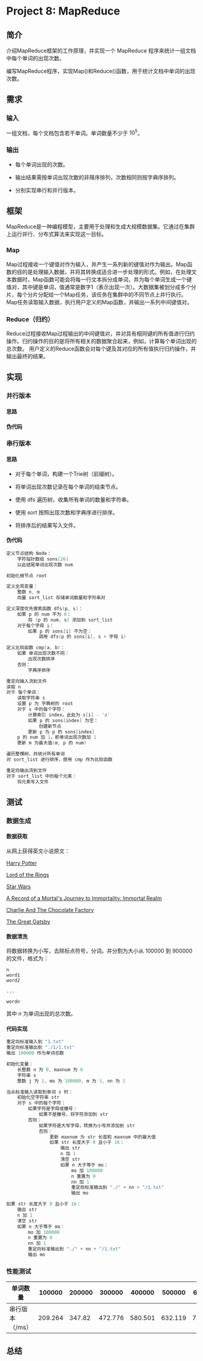 # Project 8: MapReduce
## 简介
介绍MapReduce框架的工作原理，并实现一个 MapReduce 程序来统计一组文档中每个单词的出现次数。

编写MapReduce程序，实现Map()和Reduce()函数，用于统计文档中单词的出现次数。
## 需求
### 输入
一组文档，每个文档包含若干单词。单词数量不少于 $10^5$。

### 输出
- 每个单词出现的次数。

- 输出结果需按单词出现次数的非降序排列，次数相同则按字典序排列。

- 分别实现串行和并行版本。


## 框架
MapReduce是一种编程模型，主要用于处理和生成大规模数据集。它通过在集群上运行并行、分布式算法来实现这一目标。


### Map
Map过程接收一个键值对作为输入，并产生一系列新的键值对作为输出。Map函数的目的是处理输入数据，并将其转换成适合进一步处理的形式。例如，在处理文本数据时，Map函数可能会将每一行文本拆分成单词，并为每个单词生成一个键值对，其中键是单词，值通常是数字1（表示出现一次）。大数据集被划分成多个分片，每个分片分配给一个Map任务，该任务在集群中的不同节点上并行执行。Map任务读取输入数据，执行用户定义的Map函数，并输出一系列中间键值对。

### Reduce（归约）
Reduce过程接收Map过程输出的中间键值对，并对具有相同键的所有值进行归约操作。归约操作的目的是将所有相关的数据聚合起来，例如，计算每个单词出现的总次数。
用户定义的Reduce函数会对每个键及其对应的所有值执行归约操作，并输出最终的结果。


## 实现
### 并行版本
#### 思路

#### 伪代码

### 串行版本

#### 思路
- 对于每个单词，构建一个Trie树（前缀树）。

- 将单词出现次数记录在每个单词的结束节点。

- 使用 dfs 遍历树，收集所有单词的数量和字符串。

- 使用 sort 按照出现次数和字典序进行排序。

- 将排序后的结果写入文件。

#### 伪代码

```c++
定义节点结构 Node：
    字符指针数组 sons[26]
    以此结尾单词出现次数 num

初始化根节点 root

定义全局变量：
    整数 n, m
    向量 sort_list 存储单词数量和字符串对

定义深度优先搜索函数 dfs(p, s)：
    如果 p 的 num 不为 0：
        将 (p 的 num, s) 添加到 sort_list
    对于每个字母 i：
        如果 p 的 sons[i] 不为空：
            调用 dfs(p 的 sons[i], s + 字母 i)

定义比较函数 cmp(a, b)：
    如果 单词出现次数不同：
        出现次数排序
    否则：
        字典序排序

重定向输入流到文件
读取 n
对于 每个单词：
    读取字符串 s
    设置 p 为 字典树的 root
    对于 s 中的每个字符：
        计算索引 index，此处为 s[i] - 'a'
        如果 p 的 sons[index] 为空：
            创建新节点
        更新 p 为 p 的 sons[index]
    p 的 num 加 1，即单词出现次数加 1
    更新 m 为最大值(m, p 的 num)

遍历整棵树，并统计所有单词
对 sort_list 进行排序，使用 cmp 作为比较函数

重定向输出流到文件
对于 sort_list 中的每个元素：
    将元素写入文件
```

## 测试
### 数据生成
#### 数据获取
从网上获得英文小说原文：

[Harry Potter](https://github.com/bobdeng/owlreader/tree/master/ERead/assets/books)

[Lord of the Rings](https://github.com/ganesh-k13/shell/tree/master/test_search/www.glozman.com/TextPages)

[Star Wars](https://github.com/ganesh-k13/shell/tree/master/test_search/www.glozman.com/TextPages)

[A Record of a Mortal's Journey to Immortality: Immortal Realm](https://novelbin.com/b/a-record-of-a-mortals-journey-to-immortality-immortal-realm)

[Charlie And The Chocolate Factory](https://archive.org/stream/CharlieAndTheChocolateFactory/Charlie%20and%20the%20Chocolate%20Factory_djvu.txt)

[The Great Gatsby](https://github.com/bobdeng/owlreader/blob/master/ERead/assets/books/The%20Great%20Gatsby.txt)

#### 数据清洗
将数据转换为小写，去除标点符号，分词。并分割为大小从 $100000$ 到 $900000$ 的文件，格式为：
```
n
word1 
word2

...

wordn
```
其中 $n$ 为单词出现的总次数。

#### 代码实现

```c++
重定向标准输入到 "1.txt"
重定向标准输出到 "./1/1.txt"
输出 100000 作为单词总数

初始化变量：
    长整数 n 为 0, maxnum 为 0
    字符串 s
    整数 j 为 1, mo 为 100000, m 为 3, nn 为 1

当从标准输入读取到单词 s 时：
    初始化空字符串 str
    对于 s 中的每个字符：
        如果字符是字母或撇号：
            如果不是撇号，将字符添加到 str
        否则：
            如果字符是大写字母，转换为小写并添加到 str
            否则：
                更新 maxnum 为 str 长度和 maxnum 中的最大值
                如果 str 长度大于 0 且小于 16：
                    输出 str
                    n 加 1
                    清空 str
                    如果 n 大于等于 mo：
                        mo 加 100000
                        n 重置为 0
                        nn 加 1
                        重定向标准输出到 "./" + nn + "/1.txt"
                        输出 mo

如果 str 长度大于 0 且小于 16：
    输出 str
    n 加 1
    清空 str
    如果 n 大于等于 mo：
        mo 加 100000
        n 重置为 0
        nn 加 1
        重定向标准输出到 "./" + nn + "/1.txt"
        输出 mo

```

### 性能测试

|单词数量 |100000 |200000 |300000 |400000 |500000 |600000 |700000 |800000 |900000 |
| --- | --- |--- | --- | --- | --- | --- | --- | --- | --- |
|串行版本（/ms） | 209.264|347.82|472.776|580.501|632.119|742.925|801.97|923.116|1023.6|



## 总结
